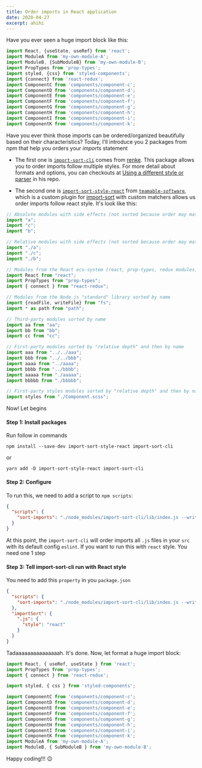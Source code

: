 ```yaml
---
title: Order imports in React application
date: 2020-04-27
excerpt: ahihi
---
```


Have you ever seen a huge import block like this:

```javascript
import React, {useState, useRef} from 'react';
import ModuleA from 'my-own-module-A';
import ModuleB, {SubModuleB} from 'my-own-module-B';
import PropTypes from 'prop-types';
import styled, {css} from 'styled-components';
import {connect} from 'react-redux';
import ComponentC from 'components/component-c';
import ComponentD from 'components/component-d';
import ComponentE from 'components/component-e';
import ComponentF from 'components/component-f';
import ComponentG from 'components/component-g';
import ComponentH from 'components/component-h';
import ComponentI from 'components/component-i';
import ComponentK from 'components/component-k';
```

Have you ever think those imports can be ordered/organized beautifully based on their characteristics?
Today, I'll introduce you 2 packages from npm that help you orders your *imports* statement

- The first one is [`import-sort-cli`](https://github.com/renke/import-sort) comes from [renke](https://github.com/renke). This package allows you to order imports follow multiple styles. For more detail about formats and options, you can checkouts at [Using a different style or parser](https://github.com/renke/import-sort#using-a-different-style-or-parser) in his repo.

- The second one is [`import-sort-style-react`](https://github.com/teamable-software/import-sort/tree/master/packages/import-sort-style-react) from [`teamable-software`](https://github.com/teamable-software), which is a custom plugin for [import-sort](https://github.com/renke/import-sort) with custom matchers allows us order imports follow react style. It's look like this:

```javascript
// Absolute modules with side effects (not sorted because order may matter)
import "a";
import "c";
import "b";

// Relative modules with side effects (not sorted because order may matter)
import "./a";
import "./c";
import "./b";

// Modules from the React eco-system (react, prop-types, redux modules) library sorted by name
import React from "react";
import PropTypes from "prop-types";
import { connect } from "react-redux";

// Modules from the Node.js "standard" library sorted by name
import {readFile, writeFile} from "fs";
import * as path from "path";

// Third-party modules sorted by name
import aa from "aa";
import bb from "bb";
import cc from "cc";

// First-party modules sorted by "relative depth" and then by name
import aaa from "../../aaa";
import bbb from "../../bbb";
import aaaa from "../aaaa";
import bbbb from "../bbbb";
import aaaaa from "./aaaaa";
import bbbbb from "./bbbbb";

// First-party styles modules sorted by "relative depth" and then by name
import styles from "./Component.scss";
```

Now! Let begins

#### Step 1: Install packages

Run follow in commands

```
npm install --save-dev import-sort-style-react import-sort-cli
```

or
```
yarn add -D import-sort-style-react import-sort-cli
```

#### Step 2: Configure

To run this, we need to add a script to `npm scripts`:

```json
{
  "scripts": {
    "sort-imports": "./node_modules/import-sort-cli/lib/index.js --write ./src/**/*.js"
  }
}
```

At this point, the `import-sort-cli` will order imports all `.js` files in your `src` with its default config `eslint`. If you want to run this with `react` style. You need one 1 step

#### Step 3: Tell import-sort-cli run with React style
You need to add this `property` in you `package.json`

```json
{
  "scripts": {
    "sort-imports": "./node_modules/import-sort-cli/lib/index.js --write ./src/**/*.js"
  },
  "importSort": {
    ".js": {
      "style": "react"
    }
  }
}
```

Tadaaaaaaaaaaaaaaah. It's done. Now, let format a huge import block:


```javascript
import React, { useRef, useState } from 'react';
import PropTypes from 'prop-types';
import { connect } from 'react-redux';

import styled, { css } from 'styled-components';

import ComponentC from 'components/component-c';
import ComponentD from 'components/component-d';
import ComponentE from 'components/component-e';
import ComponentF from 'components/component-f';
import ComponentG from 'components/component-g';
import ComponentH from 'components/component-h';
import ComponentI from 'components/component-i';
import ComponentK from 'components/component-k';
import ModuleA from 'my-own-module-A';
import ModuleB, { SubModuleB } from 'my-own-module-B';
```

Happy coding!!! 😉
